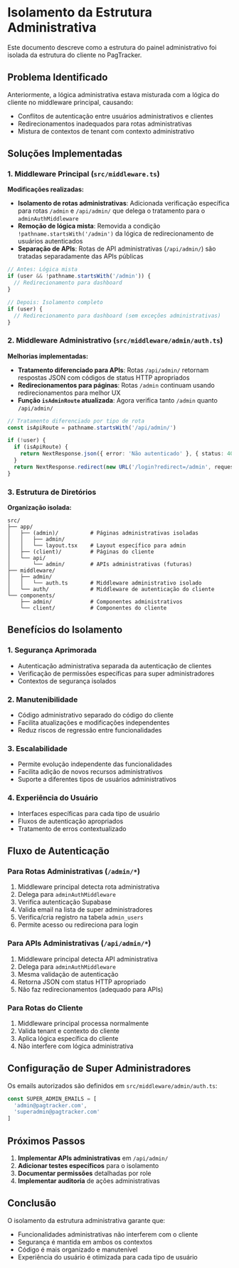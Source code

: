 # Isolamento da Estrutura Administrativa

Este documento descreve como a estrutura do painel administrativo foi isolada da estrutura do cliente no PagTracker.

## Problema Identificado

Anteriormente, a lógica administrativa estava misturada com a lógica do cliente no middleware principal, causando:
- Conflitos de autenticação entre usuários administrativos e clientes
- Redirecionamentos inadequados para rotas administrativas
- Mistura de contextos de tenant com contexto administrativo

## Soluções Implementadas

### 1. Middleware Principal (`src/middleware.ts`)

**Modificações realizadas:**

- **Isolamento de rotas administrativas**: Adicionada verificação específica para rotas `/admin` e `/api/admin/` que delega o tratamento para o `adminAuthMiddleware`
- **Remoção de lógica mista**: Removida a condição `!pathname.startsWith('/admin')` da lógica de redirecionamento de usuários autenticados
- **Separação de APIs**: Rotas de API administrativas (`/api/admin/`) são tratadas separadamente das APIs públicas

```typescript
// Antes: Lógica mista
if (user && !pathname.startsWith('/admin')) {
  // Redirecionamento para dashboard
}

// Depois: Isolamento completo
if (user) {
  // Redirecionamento para dashboard (sem exceções administrativas)
}
```

### 2. Middleware Administrativo (`src/middleware/admin/auth.ts`)

**Melhorias implementadas:**

- **Tratamento diferenciado para APIs**: Rotas `/api/admin/` retornam respostas JSON com códigos de status HTTP apropriados
- **Redirecionamentos para páginas**: Rotas `/admin` continuam usando redirecionamentos para melhor UX
- **Função `isAdminRoute` atualizada**: Agora verifica tanto `/admin` quanto `/api/admin/`

```typescript
// Tratamento diferenciado por tipo de rota
const isApiRoute = pathname.startsWith('/api/admin/')

if (!user) {
  if (isApiRoute) {
    return NextResponse.json({ error: 'Não autenticado' }, { status: 401 })
  }
  return NextResponse.redirect(new URL('/login?redirect=/admin', request.url))
}
```

### 3. Estrutura de Diretórios

**Organização isolada:**

```
src/
├── app/
│   ├── (admin)/          # Páginas administrativas isoladas
│   │   ├── admin/
│   │   └── layout.tsx    # Layout específico para admin
│   ├── (client)/         # Páginas do cliente
│   └── api/
│       └── admin/        # APIs administrativas (futuras)
├── middleware/
│   ├── admin/
│   │   └── auth.ts       # Middleware administrativo isolado
│   └── auth/             # Middleware de autenticação do cliente
└── components/
    ├── admin/            # Componentes administrativos
    └── client/           # Componentes do cliente
```

## Benefícios do Isolamento

### 1. **Segurança Aprimorada**
- Autenticação administrativa separada da autenticação de clientes
- Verificação de permissões específicas para super administradores
- Contextos de segurança isolados

### 2. **Manutenibilidade**
- Código administrativo separado do código do cliente
- Facilita atualizações e modificações independentes
- Reduz riscos de regressão entre funcionalidades

### 3. **Escalabilidade**
- Permite evolução independente das funcionalidades
- Facilita adição de novos recursos administrativos
- Suporte a diferentes tipos de usuários administrativos

### 4. **Experiência do Usuário**
- Interfaces específicas para cada tipo de usuário
- Fluxos de autenticação apropriados
- Tratamento de erros contextualizado

## Fluxo de Autenticação

### Para Rotas Administrativas (`/admin/*`)
1. Middleware principal detecta rota administrativa
2. Delega para `adminAuthMiddleware`
3. Verifica autenticação Supabase
4. Valida email na lista de super administradores
5. Verifica/cria registro na tabela `admin_users`
6. Permite acesso ou redireciona para login

### Para APIs Administrativas (`/api/admin/*`)
1. Middleware principal detecta API administrativa
2. Delega para `adminAuthMiddleware`
3. Mesma validação de autenticação
4. Retorna JSON com status HTTP apropriado
5. Não faz redirecionamentos (adequado para APIs)

### Para Rotas do Cliente
1. Middleware principal processa normalmente
2. Valida tenant e contexto do cliente
3. Aplica lógica específica do cliente
4. Não interfere com lógica administrativa

## Configuração de Super Administradores

Os emails autorizados são definidos em `src/middleware/admin/auth.ts`:

```typescript
const SUPER_ADMIN_EMAILS = [
  'admin@pagtracker.com',
  'superadmin@pagtracker.com'
]
```

## Próximos Passos

1. **Implementar APIs administrativas** em `/api/admin/`
2. **Adicionar testes específicos** para o isolamento
3. **Documentar permissões** detalhadas por role
4. **Implementar auditoria** de ações administrativas

## Conclusão

O isolamento da estrutura administrativa garante que:
- Funcionalidades administrativas não interferem com o cliente
- Segurança é mantida em ambos os contextos
- Código é mais organizado e manutenível
- Experiência do usuário é otimizada para cada tipo de usuário